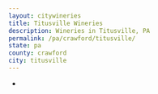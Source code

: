 ```yaml
---
layout: citywineries
title: Titusville Wineries
description: Wineries in Titusville, PA
permalink: /pa/crawford/titusville/
state: pa
county: crawford
city: titusville
---
```

-
